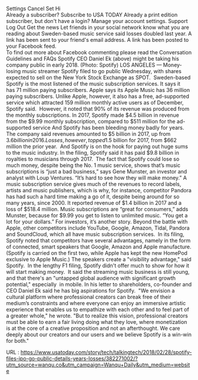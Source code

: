    
   Settings 
   Cancel 
   Set 
   Hi  
   Already a subscriber? 
   Subscribe to USA TODAY 
   Already a print edition subscriber, but don't have a login? 
   Manage your account settings. 
   Support 
   Log Out 
   Get the news 
   Let friends in your social network know what you are reading about 
   Sweden-based music service said losses doubled last year. 
   A link has been sent to your friend's email address. 
   A link has been posted to your Facebook feed.  
   To find out more about Facebook commenting please read the Conversation Guidelines and FAQs 
   Spotify CEO Daniel Ek (above) might be taking his company public in early 2018. (Photo: Spotify) 
   LOS ANGELES — Money-losing music streamer Spotify filed to go public Wednesday, with shares expected to sell on the New York Stock Exchange as SPOT.  
   Sweden-based Spotify is the most listened of the music subscription services. It says it has 71 million paying subscribers. Apple says its Apple Music has 36 million paying subscribers. 
   Unlike Apple, however, it also has a free, ad-supported service which attracted 159 million monthly active users as of December, Spotify said.  
   However, it noted that 90% of its revenue was produced from the monthly subscriptions. In 2017, Spotify made $4.5 billion in revenue from the $9.99 monthly subscription, compared to $511 million for the ad-supported service 
   And Spotify has been bleeding money badly for years.  
   The company said revenues amounted to $5 billion in 2017, up from $3.6 billion in 2016. Losses, however, topped $1.5 billion for 2017, from $662 million the prior year.  
   And Spotify is on the hook for paying out huge sums to the music industry. In the filing, Spotify said it has paid $9.8 billion in royalties to musicians through 2017.  
   The fact that Spotify could lose so much money, despite being the No. 1 music service, shows that’s music subscriptions is “just a bad business,” says Gene Munster, an investor and analyst with Loup Ventures. 
   “It’s hard to see how they will make money.” 
   A music subscription service gives much of the revenues to record labels, artists and music publishers, which is why, for instance, competitor Pandora has had such a hard time making a go of it, despite being around for so many years, since 2000. It reported revenue of $1.4 billion in 2017 and a loss of $518.4 million. 
   Music subscriptions are “great for consumers,” adds Munster, because for $9.99 you get to listen to unlimited music. “You get a lot for your dollars.” For investors, it’s another story. 
   Beyond the battle with Apple, other competitors include YouTube, Google, Amazon, Tidal, Pandora and SoundCloud, which all have music subscription services.  
   In its filing, Spotify noted that competitors have several advantages, namely in the form of connected, smart speakers that Google, Amazon and Apple manufacture. (Spotify is carried on the first two, while Apple has kept the new HomePod exclusive to Apple Music.) 
   The speakers create a "visibility advantage," said Spotify.  
   In the lengthy F1 filing, Spotify didn't offer much to show for how it will start making money.  
   It said the streaming music business is still young, and that there's an "untapped global audience with significant growth potential," especially  in mobile. 
   In his letter to shareholders, co-founder and CEO Daniel Ek said he has big aspirations for Spotify.  
   "We envision a cultural platform where professional creators can break free of their medium’s constraints and where everyone can enjoy an immersive artistic experience that enables us to empathize with each other and to feel part of a greater whole," he wrote. 
   "But to realize this vision, professional creators must be able to earn a fair living doing what they love, where monetization is at the core of a creative proposition and not an afterthought. We care deeply about our creators and our users and we believe Spotify is a win-win for both." 
     
     
     
  
 URL : https://www.usatoday.com/story/tech/talkingtech/2018/02/28/spotify-files-ipo-go-public-details-years-losses/382271002/?utm_source=wanqu.co&utm_campaign=Wanqu+Daily&utm_medium=website